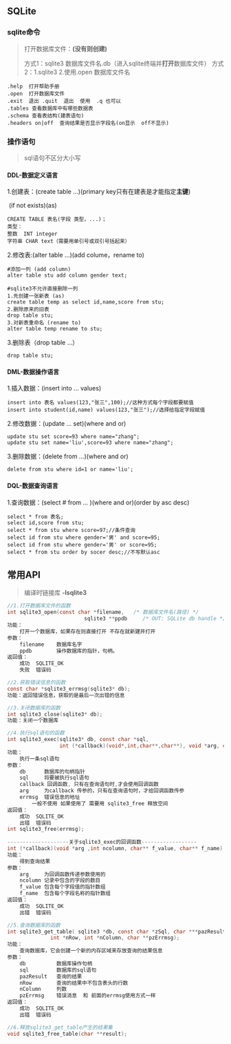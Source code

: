 ## SQLite

### sqlite命令

>打开数据库文件：**(没有则创建)**
>
>方式1：sqlite3 数据库文件名.db（进入sqlite终端并**打开**数据库文件）
>方式2：1.sqlite3 2.使用.open 数据库文件名

```sqlite
.help  打开帮助手册
.open  打开数据库文件
.exit  退出 .quit  退出  使用  .q 也可以
.tables 查看数据库中有哪些数据表
.schema 查看表结构(建表语句)
.headers on|off  查询结果是否显示字段名(on显示  off不显示)
```

### 操作语句

> sql语句不区分大小写

#### DDL-数据定义语言

1.创建表：(create table …)(primary key只有在建表是才能指定**主键**)

​		 (if not exists)(as)

```sqlite
CREATE TABLE 表名(字段 类型，...)；
类型：
整数  INT integer
字符串 CHAR text（需要用单引号或双引号括起来）
```

2.修改表:(alter table …)(add colume，rename to)

```sqlite
#添加一列 (add column)
alter table stu add column gender text;

#sqlite3不允许直接删除一列
1.先创建一张新表 (as)
create table temp as select id,name,score from stu;
2.删除原来的旧表
drop table stu;
3.对新表重命名 (rename to)
alter table temp rename to stu;
```

3.删除表（drop table …）

```sqlite
drop table stu;
```

#### DML-数据操作语言

1.插入数据：(insert into … values)

```sqlite
insert into 表名 values(123,"张三",100);//这种方式每个字段都要赋值
insert into student(id,name) values(123,"张三");//选择给指定字段赋值
```

2.修改数据：(update … set)(where and or)

```sqlite
update stu set score=93 where name="zhang";
update stu set name='liu',score=93 where name="zhang";
```

3.删除数据：(delete from …)(where and or)

```sqlite
delete from stu where id=1 or name='liu';
```

#### DQL-数据查询语言

1.查询数据：(select # from … )(where and or)(order by asc desc)

```sqlite
select * from 表名;
select id,score from stu;
select * from stu where score=97;//条件查询
select id from stu where gender='男' and score=95;
select id from stu where gender='男' or score=95;
select * from stu order by socer desc;//不写默认asc
```

## 常用API

> 编译时链接库 **-lsqlite3**

```c
//1.打开数据库文件的函数
int sqlite3_open(const char *filename,   /* 数据库文件名(路径) */
                         sqlite3 **ppdb		/* OUT: SQLite db handle */);
功能：
    打开一个数据库，如果存在则直接打开 不存在就新建并打开
参数：
    filename	数据库名字
    ppdb		操作数据库的指针，句柄。
返回值：
    成功	SQLITE_OK
    失败	错误码

//2.获取错误信息的函数
const char *sqlite3_errmsg(sqlite3* db);
功能：返回错误信息，获取的是最后一次出错的信息

//3.关闭数据库的函数
int sqlite3_close(sqlite3* db);
功能：关闭一个数据库

//4.执行sql语句的函数
int sqlite3_exec(sqlite3* db, const char *sql, 
           		 int (*callback)(void*,int,char**,char**), void *arg, char **errmsg);
功能：
    执行一条sql语句
参数：
    db		数据库的句柄指针
    sql		将要被执行sql语句
    callback 回调函数, 只有在查询语句时,才会使用回调函数
    arg		为callback 传参的，只有在查询语句时，才给回调函数传参
    errmsg	错误信息的地址
        一般不使用 如果使用了 需要用 sqlite3_free 释放空间
返回值：
    成功	SQLITE_OK
    出错	错误码 
int sqlite3_free(errmsg);
    
--------------------关于sqlite3_exec的回调函数------------------
int (*callback)(void *arg ,int ncolumn, char** f_value, char** f_name)
功能：
    得到查询结果
参数：
    arg		为回调函数传递参数使用的
    ncolumn	记录中包含的字段的数目
    f_value	包含每个字段值的指针数组
    f_name	包含每个字段名称的指针数组
返回值：
    成功	SQLITE_OK
    出错	错误码 

//5.查询数据库的函数
int sqlite3_get_table( sqlite3 *db, const char *zSql, char ***pazResult, 
              int *nRow, int *nColumn, char **pzErrmsg);
功能：
    查询数据库，它会创建一个新的内存区域来存放查询的结果信息
参数：
    db			数据库操作句柄
    sql			数据库的sql语句
    pazResult	查询的结果
    nRow		查询的结果中不包含表头的行数
    nColumn		列数
    pzErrmsg	错误消息  和 前面的errmsg使用方式一样
返回值：
    成功	SQLITE_OK
    出错	错误码

//6.释放sqlite3_get_table产生的结果集
void sqlite3_free_table(char **result);
```

